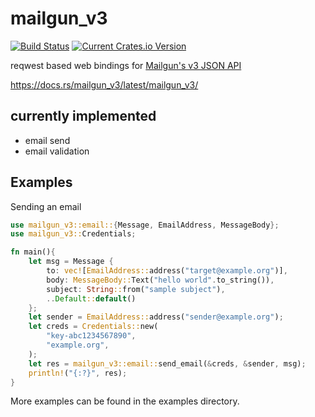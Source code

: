 # mailgun_v3

[![Build Status](https://travis-ci.org/otterandrye/mailgun_v3.svg?branch=master)](https://travis-ci.org/otterandrye/mailgun_v3)
[![Current Crates.io Version](https://img.shields.io/crates/v/mailgun_v3.svg)](https://crates.io/crates/mailgun_v3)

reqwest based web bindings for [Mailgun's v3 JSON API](https://documentation.mailgun.com/en/latest/api_reference.html)

https://docs.rs/mailgun_v3/latest/mailgun_v3/

## currently implemented

  - email send
  - email validation

## Examples

Sending an email

```rust
use mailgun_v3::email::{Message, EmailAddress, MessageBody};
use mailgun_v3::Credentials;

fn main(){
    let msg = Message {
        to: vec![EmailAddress::address("target@example.org")],
        body: MessageBody::Text("hello world".to_string()),
        subject: String::from("sample subject"),
        ..Default::default()
    };
    let sender = EmailAddress::address("sender@example.org");
    let creds = Credentials::new(
        "key-abc1234567890",
        "example.org",
    );
    let res = mailgun_v3::email::send_email(&creds, &sender, msg);
    println!("{:?}", res);
}
```

More examples can be found in the examples directory.
